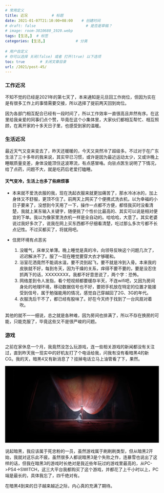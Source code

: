 ```yaml
---
# 常用定义
title: 近况           # 标题
date: 2021-01-07T21:10:00+08:00    # 创建时间
# draft: false                       # 是否是草稿？
# image: room-3810680_1920.webp
tags: [生活,]  # 标签
categories: [生活,]              # 分类

# 用户自定义
# 你可以选择 关闭(false) 或者 打开(true) 以下选项
toc: true       # 关闭文章目录
url: /2021/post-45/
---
```


### 工作近况

不知不觉的已经是2021年的第七天了，本来通知是元旦回工作岗位，但因为实在是有很多工作上的事情需要交接，所以选择了提前两天回到岗位。

因为各部门相互配合已经有一段时间了，所以工作效率一直很高且井然有序。在这里给我亲爱的同事们点个赞，毕竟在这个小集体里，大家伙们都相互帮忙、相互照顾，在离开家的十多天日子里，也感受到家的温暖。 

### 生活近况

最近天气又变来变去了，昨天还暖暖的，今天又突然冷了超级多。不过对于在广东生活了三十多年的我来说，其实早已习惯，或许是因为最近运动太少，又或许晚上睡眠质量变差，身体没能顶住这波寒流，有点感冒咯。向驻点医生说明了下情况，给了点药，问题不大，就是吃药后老爱打瞌睡。

#### 天气变冷，生活上也多了些麻烦事

- 本来就不爱洗衣服的我，现在洗起衣服来就更加痛苦了，那水冷冰冰的，加上身体又不舒服，更顶不住了。前两天上网买了个便携式洗衣机，以为幸福的小日子要来了，没想到今天用了一下，操作一点都不方便，都怪我买时没看清楚，我就上某东输入关键字，随便挑了个性价比最高的、其实可以说是相对便宜的下单。我以为像家里洗衣机一样是全自动的。哈哈哈，大意了。其实老婆说过我好多次了，说我在网上买东西都不仔细看清楚，吃过那么多次亏都不长点记性。不过买都买了，将就用吧。

- 住房环境有点恶劣

  1. 没暖气，床单又单薄。晚上睡觉是真的冷，向领导反映这个问题几次了，迟迟解决不了。服了～现在睡觉要穿大衣才够暖和。
  2. 浴室花洒竟然不能调水温，要不烫到起飞，要不就是冷到入骨。本来我的皮肤就不好，每到冬天，因为干燥的关系，痒得不要不要的，要是没忍住抓两下的话，XXXXXXXX，我都不好意思说了，两个字：恐怖。
  3. 网络差到令人发指，看个短视频都要缓存半天，不连wifi吧，又因为房间身处的地理环境，移动数据信号也不好，要把手机放在特定的位置才能接受到信号，属于勉强能用的情况，感觉自己穿越回了2G、3G的年代。
  4. 衣服洗后干不了，都已经有股味了。好在今天终于找到了一台风扇对着吹。

其他的就不一一细说，总之就是各种难，因为房间也排满了，所以不存在换房的可能，只能克服了，毕竟这些又不是很严峻的问题。

### 游戏

之前在家休息一个月，我竟然没怎么玩游戏，连一些相关游戏的新闻都没有关注过，直到昨天我一现实中的好机友打了个电话给我，问我有没有看暗黑4的新CG。我的天，暗黑4又有新消息了？挂掉电话立马上油管看了下，果然。

![](postImages/laomai/2023/02/27/163fc2f432e1ff-1.webp)

说起暗黑，我应该属于死忠粉的一员，虽然游戏属于刷刷刷类型，但从暗黑2开始，我就对这乐此不疲。虽然很多人都说暗黑3是个失败之作，连暴雪也说出了这样的话，但我在暗黑3的游戏时长绝对是我近些年玩过的游戏里最高的，从PC->PS4->SWITCH，这三大平台我都购买了这个游戏，并都花了上千小时以上，PC端是最长的，具体我忘了，四千绝对有。

在暗黑4到来的日子越来越近之际，内心真的充满了期待。